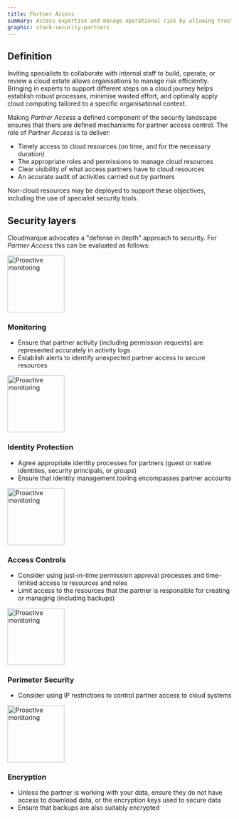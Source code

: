 ```yaml
---
title: Partner Access
summary: Access expertise and manage operational risk by allowing trusted partners to support your cloud estate via robust access control policies.
graphic: stack-security-partners
---
```

## Definition
Inviting specialists to collaborate with internal staff to build, operate, or review a cloud estate allows organisations to manage risk efficiently. Bringing in experts to support different steps on a cloud journey helps establish robust processes, minimise wasted effort, and optimally apply cloud computing tailored to a specific organisational context.

Making _Partner Access_ a defined component of the security landscape ensures that there are defined mechanisms for partner access control. The role of _Partner Access_ is to deliver:

  * Timely access to cloud resources (on time, and for the necessary duration)
  * The appropriate roles and permissions to manage cloud resources
  * Clear visibility of what access partners have to cloud resources
  * An accurate audit of activities carried out by partners

Non-cloud resources may be deployed to support these objectives, including the use of specialist security tools.

## Security layers
Cloudmarque advocates a "defense in depth" approach to security. For _Partner Access_ this can be evaluated as follows:

<div class="media mb-4">
  <img class="mr-3" src="/assets/images/ref-arch/security-monitoring.svg" alt="Proactive monitoring" height="128" width="128">
  <div class="media-body">
    <h3 class="mt-0">Monitoring</h3>
    <ul>
      <li>Ensure that partner activity (including permission requests) are represented accurately in activity logs</li>
      <li>Establish alerts to identify unexpected partner access to secure resources</li>
    </ul>
  </div>
</div>
<div class="media mb-4">
  <img class="mr-3" src="/assets/images/ref-arch/security-identity.svg" alt="Proactive monitoring" height="128" width="128">
  <div class="media-body">
    <h3 class="mt-0">Identity Protection</h3>
    <ul>
      <li>Agree appropriate identity processes for partners (guest or native identities, security principals, or groups)</li>
      <li>Ensure that identity management tooling encompasses partner accounts</li>
    </ul>
  </div>
</div>
<div class="media mb-4">
  <img class="mr-3" src="/assets/images/ref-arch/security-access.svg" alt="Proactive monitoring" height="128" width="128">
  <div class="media-body">
    <h3 class="mt-0">Access Controls</h3>
    <ul>
      <li>Consider using just-in-time permission approval processes and time-limited access to resources and roles</li>
      <li>Limit access to the resources that the partner is responsible for creating or managing (including backups)</li>
    </ul>
  </div>
</div>
<div class="media mb-4">
  <img class="mr-3" src="/assets/images/ref-arch/security-perimeter.svg" alt="Proactive monitoring" height="128" width="128">
  <div class="media-body">
    <h3 class="mt-0">Perimeter Security</h3>
    <ul>
      <li>Consider using IP restrictions to control partner access to cloud systems</li>
    </ul>
  </div>
</div>
<div class="media mb-4">
  <img class="mr-3" src="/assets/images/ref-arch/security-encryption.svg" alt="Proactive monitoring" height="128" width="128">
  <div class="media-body">
    <h3 class="mt-0">Encryption</h3>
    <ul>
      <li>Unless the partner is working with your data, ensure they do not have access to download data, or the encryption keys used to secure data</li>
      <li>Ensure that backups are also suitably encrypted</li>
    </ul>
  </div>
</div>